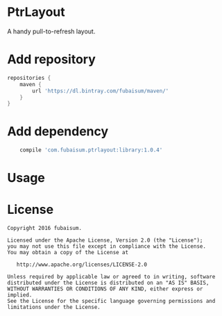 # PtrLayout
A handy pull-to-refresh layout.

# Add repository
```gradle
repositories {
    maven {
        url 'https://dl.bintray.com/fubaisum/maven/'
    }
}
```

# Add dependency
```gradle
    compile 'com.fubaisum.ptrlayout:library:1.0.4'
```

# Usage


# License
```
Copyright 2016 fubaisum.

Licensed under the Apache License, Version 2.0 (the "License");
you may not use this file except in compliance with the License.
You may obtain a copy of the License at

   http://www.apache.org/licenses/LICENSE-2.0

Unless required by applicable law or agreed to in writing, software
distributed under the License is distributed on an "AS IS" BASIS,
WITHOUT WARRANTIES OR CONDITIONS OF ANY KIND, either express or implied.
See the License for the specific language governing permissions and
limitations under the License.
```


